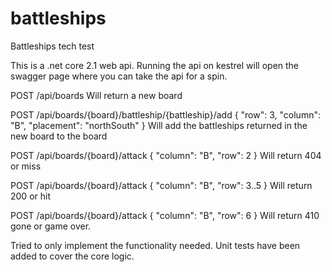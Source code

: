 # battleships
Battleships tech test

This is a .net core 2.1 web api. Running the api on kestrel will open the swagger page where you can take the api for a spin.

POST /api/boards 
Will return a new board

POST /api/boards/{board}/battleship/{battleship}/add
{
  "row": 3,
  "column": "B",
  "placement": "northSouth"
}
Will add the battleships returned in the new board to the board

POST /api/boards/{board}/attack
{
  "column": "B",
  "row": 2
}
Will return 404 or miss

POST /api/boards/{board}/attack
{
  "column": "B",
  "row": 3..5
}
Will return 200 or hit

POST /api/boards/{board}/attack
{
  "column": "B",
  "row": 6
}
Will return 410 gone or game over.

Tried to only implement the functionality needed. Unit tests have been added to cover the core logic.
